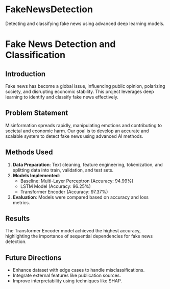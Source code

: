 # FakeNewsDetection
Detecting and classifying fake news using advanced deep learning models.
# Fake News Detection and Classification

## Introduction
Fake news has become a global issue, influencing public opinion, polarizing society, and disrupting economic stability. This project leverages deep learning to identify and classify fake news effectively.

## Problem Statement
Misinformation spreads rapidly, manipulating emotions and contributing to societal and economic harm. Our goal is to develop an accurate and scalable system to detect fake news using advanced AI methods.

## Methods Used
1. **Data Preparation**: Text cleaning, feature engineering, tokenization, and splitting data into train, validation, and test sets.
2. **Models Implemented**:
   - Baseline: Multi-Layer Perceptron (Accuracy: 94.99%)
   - LSTM Model (Accuracy: 96.25%)
   - Transformer Encoder (Accuracy: 97.37%)
3. **Evaluation**: Models were compared based on accuracy and loss metrics.

## Results
The Transformer Encoder model achieved the highest accuracy, highlighting the importance of sequential dependencies for fake news detection.

## Future Directions
- Enhance dataset with edge cases to handle misclassifications.
- Integrate external features like publication sources.
- Improve interpretability using techniques like SHAP.
